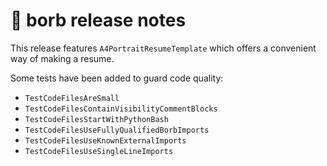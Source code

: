 
# :mega: borb release notes

This release features `A4PortraitResumeTemplate` which offers a convenient way of making a resume.

Some tests have been added to guard code quality:

- `TestCodeFilesAreSmall` 
- `TestCodeFilesContainVisibilityCommentBlocks`
- `TestCodeFilesStartWithPythonBash`
- `TestCodeFilesUseFullyQualifiedBorbImports`
- `TestCodeFilesUseKnownExternalImports`
- `TestCodeFilesUseSingleLineImports`